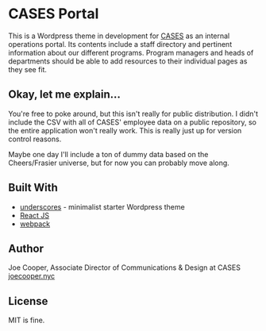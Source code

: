 # CASES Portal

This is a Wordpress theme in development for [CASES](https://www.cases.org) as an internal operations portal. Its contents include a staff directory and pertinent information about our different programs. Program managers and heads of departments should be able to add resources to their individual pages as they see fit.

## Okay, let me explain…

You're free to poke around, but this isn't really for public distribution. I didn't include the CSV with all of CASES' employee data on a public repository, so the entire application won't really work. This is really just up for version control reasons.

Maybe one day I'll include a ton of dummy data based on the Cheers/Frasier universe, but for now you can probably move along.

## Built With

* [underscores](https://underscores.me/) - minimalist starter Wordpress theme
* [React JS](https://reactjs.org/)
* [webpack](https://webpack.js.org/)

## Author

Joe Cooper, Associate Director of Communications & Design at CASES
[joecooper.nyc](http://joecooper.nyc)

## License

MIT is fine.

